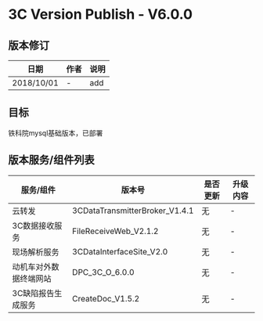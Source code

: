 3C Version Publish - V6.0.0
=================
  
版本修订
-----------------------------------

日期 | 作者 |  说明
-|-|-
2018/10/01|-| add

目标
-----------------------------------

铁科院mysql基础版本，已部署

版本服务/组件列表
-----------------------------------
  
服务/组件 | 版本号 |  是否更新 |升级内容
-|-|-|-
 云转发| 3CDataTransmitterBroker_V1.4.1 | 无 |-
 3C数据接收服务| FileReceiveWeb_V2.1.2 | 无 |-
 现场解析服务| 3CDataInterfaceSite_V2.0 | 无 |-
 动机车对外数据终端网站| DPC_3C_O_6.0.0 | 无 |-
 3C缺陷报告生成服务| CreateDoc_V1.5.2 | 无 |-
